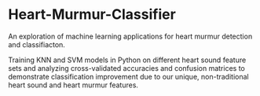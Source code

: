 # Heart-Murmur-Classifier

An exploration of machine learning applications for heart murmur detection and classifiacton. 

Training KNN and SVM models in Python on different heart sound feature sets and analyzing cross-validated accuracies and confusion matrices to demonstrate classification improvement due to our unique, non-traditional heart sound and heart murmur features.
